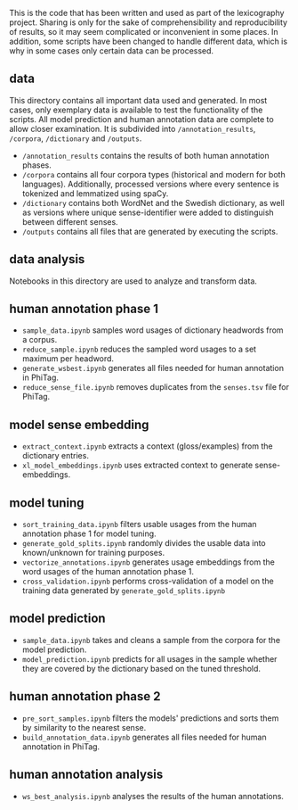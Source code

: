 This is the code that has been written and used as part of the lexicography project.
Sharing is only for the sake of comprehensibility and reproducibility of results, so it may seem complicated or inconvenient in some places.
In addition, some scripts have been changed to handle different data, which is why in some cases only certain data can be processed.

## data
This directory contains all important data used and generated.
In most cases, only exemplary data is available to test the functionality of the scripts.
All model prediction and human annotation data are complete to allow closer examination.
It is subdivided into `/annotation_results`, `/corpora`, `/dictionary` and `/outputs`. 

- `/annotation_results` contains the results of both human annotation phases.
- `/corpora` contains all four corpora types (historical and modern for both languages). Additionally, processed versions where every sentence is tokenized and lemmatized using spaCy.
- `/dictionary` contains both WordNet and the Swedish dictionary, as well as versions where unique sense-identifier were added to distinguish between different senses.
- `/outputs` contains all files that are generated by executing the scripts.

## data analysis
Notebooks in this directory are used to analyze and transform data.

## human annotation phase 1
- `sample_data.ipynb` samples word usages of dictionary headwords from a corpus.
- `reduce_sample.ipynb` reduces the sampled word usages to a set maximum per headword.
- `generate_wsbest.ipynb` generates all files needed for human annotation in PhiTag.
- `reduce_sense_file.ipynb` removes duplicates from the `senses.tsv` file for PhiTag.
## model sense embedding
- `extract_context.ipynb` extracts a context (gloss/examples) from the dictionary entries.
- `xl_model_embeddings.ipynb` uses extracted context to generate sense-embeddings.
## model tuning
- `sort_training_data.ipynb` filters usable usages from the human annotation phase 1 for model tuning.
- `generate_gold_splits.ipynb` randomly divides the usable data into known/unknown for training purposes.
- `vectorize_annotations.ipynb` generates usage embeddings from the word usages of the human annotation phase 1.
- `cross_validation.ipynb` performs cross-validation of a model on the training data generated by `generate_gold_splits.ipynb`

## model prediction
- `sample_data.ipynb` takes and cleans a sample from the corpora for the model prediction.
- `model_prediction.ipynb` predicts for all usages in the sample whether they are covered by the dictionary based on the tuned threshold.
## human annotation phase 2
- `pre_sort_samples.ipynb` filters the models' predictions and sorts them by similarity to the nearest sense.
- `build_annotation_data.ipynb` generates all files needed for human annotation in PhiTag. 
## human annotation analysis
- `ws_best_analysis.ipynb` analyses the results of the human annotations.
